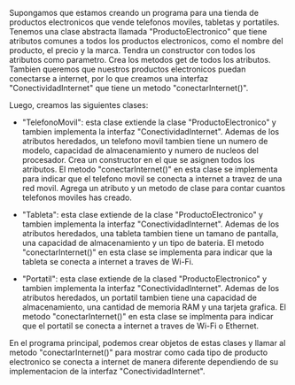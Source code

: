 Supongamos que estamos creando un programa para una tienda de productos electronicos que vende telefonos moviles, tabletas y portatiles. Tenemos una clase abstracta llamada "ProductoElectronico" que tiene atributos comunes a todos los productos electronicos, como el nombre del producto, el precio y la marca. Tendra un constructor con todos los atributos como parametro. Crea los metodos get de todos los atributos. Tambien queremos que nuestros productos electronicos puedan conectarse a internet, por lo que creamos una interfaz "ConectividadInternet" que tiene un metodo "conectarInternet()".

Luego, creamos las siguientes clases:

- "TelefonoMovil": esta clase extiende la clase "ProductoElectronico" y tambien implementa la interfaz "ConectividadInternet". Ademas de los atributos heredados, un telefono movil tambien tiene un numero de modelo, capacidad de almacenamiento y numero de nucleos del procesador. Crea un constructor en el que se asignen todos los atributos. El metodo "conectarInternet()" en esta clase se implementa para indicar que el telefono movil se conecta a internet a travez de una red movil. Agrega un atributo y un metodo de clase para contar cuantos telefonos moviles has creado.

- "Tableta": esta clase extiende de la clase "ProductoElectronico" y tambien implementa la interfaz "ConectividadInternet". Ademas de los atributos heredados, una tableta tambien tiene un tamano de pantalla, una capacidad de almacenamiento y un tipo de bateria. El metodo "conectarInternet()" en esta clase se implementa para indicar que la tableta se conecta a internet a traves de Wi-Fi.

- "Portatil": esta clase extiende de la clased "ProductoElectronico" y tambien implementa la interfaz "ConectividadInternet". Ademas de los atributos heredados, un portatil tambien tiene una capacidad de almacenamiento, una cantidad de memoria RAM y una tarjeta grafica. El metodo "conectarInternet()" en esta clase se implmenta para indicar que el portatil se conecta a internet a traves de Wi-Fi o Ethernet.

En el programa principal, podemos crear objetos de estas clases y llamar al metodo "conectarInternet()" para mostrar como cada tipo de producto electronico se conecta a internet de manera diferente dependiendo de su implementacion de la interfaz "ConectividadInternet".